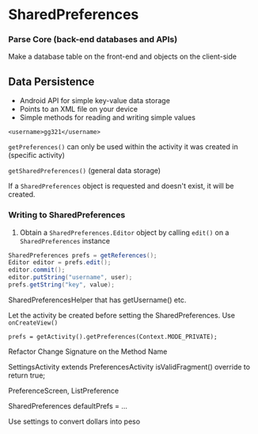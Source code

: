 # SharedPreferences

### Parse Core (back-end databases and APIs)

Make a database table on the front-end and objects on the client-side

## Data Persistence

- Android API for simple key-value data storage
- Points to an XML file on your device
- Simple methods for reading and writing simple values

`<username>gg321</username>`

`getPreferences()` can only be used within the activity it was created in (specific activity)

`getSharedPreferences()` (general data storage)

If a `SharedPreferences` object is requested and doesn't exist, it will be created.

### Writing to SharedPreferences

1. Obtain a `SharedPreferences.Editor` object by calling `edit()` on a `SharedPreferences` instance

```java 
SharedPreferences prefs = getReferences();
Editor editor = prefs.edit();
editor.commit();
editor.putString("username", user);
prefs.getString("key", value);
```

SharedPreferencesHelper that has getUsername() etc.

Let the activity be created before setting the SharedPreferences. Use `onCreateView()` 

`prefs = getActivity().getPreferences(Context.MODE_PRIVATE);`

Refactor Change Signature on the Method Name

SettingsActivity extends PreferencesActivity
isValidFragment() override to return true;

PreferenceScreen, ListPreference

SharedPreferences defaultPrefs = ...

Use settings to convert dollars into peso